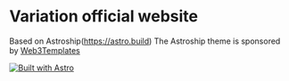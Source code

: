 # Variation official website

Based on Astroship(https://astro.build)
The Astroship theme is sponsored by [Web3Templates](https://web3templates.com)

[![Built with Astro](https://astro.badg.es/v1/built-with-astro.svg)](https://astro.build)
